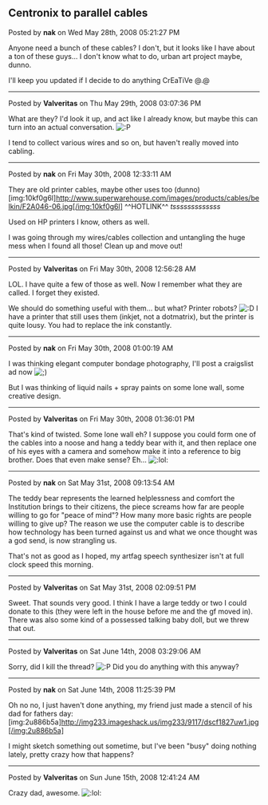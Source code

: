 ## Centronix to parallel cables
Posted by **nak** on Wed May 28th, 2008 05:21:27 PM

Anyone need a bunch of these cables? I don't, but it looks like I have about a ton of these guys... I don't know what to do, urban art project maybe, dunno.

I'll keep you updated if I decide to do anything CrEaTiVe @.@

--------------------------------------------------------------------------------

Posted by **Valveritas** on Thu May 29th, 2008 03:07:36 PM

What are they?  I'd look it up, and act like I already know, but maybe this can turn into an actual conversation.   <!-- s:P --><img src="{SMILIES_PATH}/icon_razz.gif" alt=":P" title="Razz" /><!-- s:P -->

I tend to collect various wires and so on, but haven't really moved into cabling.

--------------------------------------------------------------------------------

Posted by **nak** on Fri May 30th, 2008 12:33:11 AM

They are old printer cables, maybe other uses too (dunno)
[img:10kf0g6l]http://www.superwarehouse.com/images/products/cables/belkin/F2A046-06.jpg[/img:10kf0g6l]
^^HOTLINK^^ *tsssssssssssss*

Used on HP printers I know, others as well.

I was going through my wires/cables collection and untangling the huge mess when I found all those! Clean up and move out!

--------------------------------------------------------------------------------

Posted by **Valveritas** on Fri May 30th, 2008 12:56:28 AM

LOL. I have quite a few of those as well. Now I remember what they are called.  I forget they existed.

We should do something useful with them... but what?  Printer robots? <!-- s:D --><img src="{SMILIES_PATH}/icon_e_biggrin.gif" alt=":D" title="Very Happy" /><!-- s:D -->  I have a printer that still uses them (inkjet, not a dotmatrix), but the printer is quite lousy. You had to replace the ink constantly.

--------------------------------------------------------------------------------

Posted by **nak** on Fri May 30th, 2008 01:00:19 AM

I was thinking elegant computer bondage photography, I'll post a craigslist ad now  <!-- s;) --><img src="{SMILIES_PATH}/icon_e_wink.gif" alt=";)" title="Wink" /><!-- s;) --> 

But I was thinking of liquid nails + spray paints on some lone wall, some creative design.

--------------------------------------------------------------------------------

Posted by **Valveritas** on Fri May 30th, 2008 01:36:01 PM

That's kind of twisted.  Some lone wall eh?   I suppose you could form one of the cables into a noose and hang a teddy bear with it, and then replace one of his eyes with a camera and somehow make it into a reference to big brother.   Does that even make sense?  Eh...  <!-- s:lol: --><img src="{SMILIES_PATH}/icon_lol.gif" alt=":lol:" title="Laughing" /><!-- s:lol: -->

--------------------------------------------------------------------------------

Posted by **nak** on Sat May 31st, 2008 09:13:54 AM

The teddy bear represents the learned helplessness and comfort the Institution brings to their citizens, the piece screams how far are people willing to go for "peace of mind"?  How many more basic rights are people willing to give up?  The reason we use the computer cable is to describe how technology has been turned against us and what we once thought was a god send, is now strangling us.

That's not as good as I hoped, my artfag speech synthesizer isn't at full clock speed this morning.

--------------------------------------------------------------------------------

Posted by **Valveritas** on Sat May 31st, 2008 02:09:51 PM

Sweet. That sounds very good.  I think I have a large teddy or two I could donate to this (they were left in the house before me and the gf moved in).   There was also some kind of a possessed talking baby doll, but we threw that out.

--------------------------------------------------------------------------------

Posted by **Valveritas** on Sat June 14th, 2008 03:29:06 AM

Sorry, did I kill the thread?  <!-- s:P --><img src="{SMILIES_PATH}/icon_razz.gif" alt=":P" title="Razz" /><!-- s:P -->  Did you do anything with this anyway?

--------------------------------------------------------------------------------

Posted by **nak** on Sat June 14th, 2008 11:25:39 PM

Oh no no, I just haven't done anything, my friend just made a stencil of his dad for fathers day:
[img:2u886b5a]http://img233.imageshack.us/img233/9117/dscf1827uw1.jpg[/img:2u886b5a]

I might sketch something out sometime, but I've been "busy" doing nothing lately, pretty crazy how that happens?

--------------------------------------------------------------------------------

Posted by **Valveritas** on Sun June 15th, 2008 12:41:24 AM

Crazy dad, awesome.   <!-- s:lol: --><img src="{SMILIES_PATH}/icon_lol.gif" alt=":lol:" title="Laughing" /><!-- s:lol: -->
